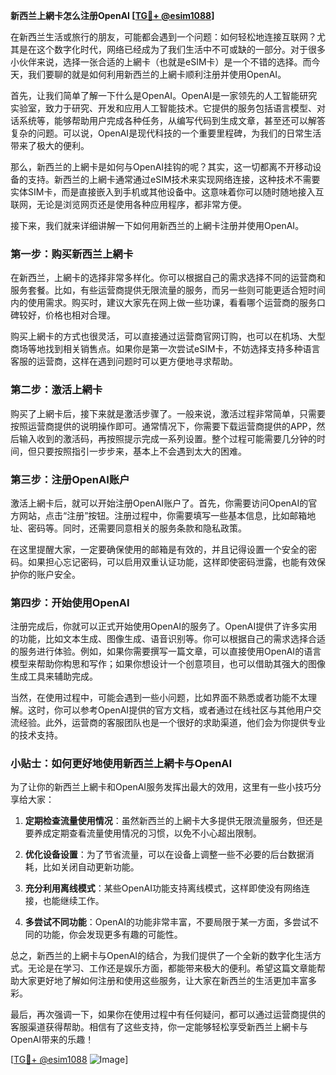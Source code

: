 **新西兰上網卡怎么注册OpenAI [[TG💪+ @esim1088](https://t.me/s/esim1088)]**

在新西兰生活或旅行的朋友，可能都会遇到一个问题：如何轻松地连接互联网？尤其是在这个数字化时代，网络已经成为了我们生活中不可或缺的一部分。对于很多小伙伴来说，选择一张合适的上網卡（也就是eSIM卡）是一个不错的选择。而今天，我们要聊的就是如何利用新西兰的上網卡顺利注册并使用OpenAI。

首先，让我们简单了解一下什么是OpenAI。OpenAI是一家领先的人工智能研究实验室，致力于研究、开发和应用人工智能技术。它提供的服务包括语言模型、对话系统等，能够帮助用户完成各种任务，从编写代码到生成文章，甚至还可以解答复杂的问题。可以说，OpenAI是现代科技的一个重要里程碑，为我们的日常生活带来了极大的便利。

那么，新西兰的上網卡是如何与OpenAI挂钩的呢？其实，这一切都离不开移动设备的支持。新西兰的上網卡通常通过eSIM技术来实现网络连接，这种技术不需要实体SIM卡，而是直接嵌入到手机或其他设备中。这意味着你可以随时随地接入互联网，无论是浏览网页还是使用各种应用程序，都非常方便。

接下来，我们就来详细讲解一下如何用新西兰的上網卡注册并使用OpenAI。

### 第一步：购买新西兰上網卡

在新西兰，上網卡的选择非常多样化。你可以根据自己的需求选择不同的运营商和服务套餐。比如，有些运营商提供无限流量的服务，而另一些则可能更适合短时间内的使用需求。购买时，建议大家先在网上做一些功课，看看哪个运营商的服务口碑较好，价格也相对合理。

购买上網卡的方式也很灵活，可以直接通过运营商官网订购，也可以在机场、大型商场等地找到相关销售点。如果你是第一次尝试eSIM卡，不妨选择支持多种语言客服的运营商，这样在遇到问题时可以更方便地寻求帮助。

### 第二步：激活上網卡

购买了上網卡后，接下来就是激活步骤了。一般来说，激活过程非常简单，只需要按照运营商提供的说明操作即可。通常情况下，你需要下载运营商提供的APP，然后输入收到的激活码，再按照提示完成一系列设置。整个过程可能需要几分钟的时间，但只要按照指引一步步来，基本上不会遇到太大的困难。

### 第三步：注册OpenAI账户

激活上網卡后，就可以开始注册OpenAI账户了。首先，你需要访问OpenAI的官方网站，点击“注册”按钮。注册过程中，你需要填写一些基本信息，比如邮箱地址、密码等。同时，还需要同意相关的服务条款和隐私政策。

在这里提醒大家，一定要确保使用的邮箱是有效的，并且记得设置一个安全的密码。如果担心忘记密码，可以启用双重认证功能，这样即使密码泄露，也能有效保护你的账户安全。

### 第四步：开始使用OpenAI

注册完成后，你就可以正式开始使用OpenAI的服务了。OpenAI提供了许多实用的功能，比如文本生成、图像生成、语音识别等。你可以根据自己的需求选择合适的服务进行体验。例如，如果你需要撰写一篇文章，可以直接使用OpenAI的语言模型来帮助你构思和写作；如果你想设计一个创意项目，也可以借助其强大的图像生成工具来辅助完成。

当然，在使用过程中，可能会遇到一些小问题，比如界面不熟悉或者功能不太理解。这时，你可以参考OpenAI提供的官方文档，或者通过在线社区与其他用户交流经验。此外，运营商的客服团队也是一个很好的求助渠道，他们会为你提供专业的技术支持。

### 小贴士：如何更好地使用新西兰上網卡与OpenAI

为了让你的新西兰上網卡和OpenAI服务发挥出最大的效用，这里有一些小技巧分享给大家：

1. **定期检查流量使用情况**：虽然新西兰的上網卡大多提供无限流量服务，但还是要养成定期查看流量使用情况的习惯，以免不小心超出限制。
   
2. **优化设备设置**：为了节省流量，可以在设备上调整一些不必要的后台数据消耗，比如关闭自动更新功能。

3. **充分利用离线模式**：某些OpenAI功能支持离线模式，这样即使没有网络连接，也能继续工作。

4. **多尝试不同功能**：OpenAI的功能非常丰富，不要局限于某一方面，多尝试不同的功能，你会发现更多有趣的可能性。

总之，新西兰的上網卡与OpenAI的结合，为我们提供了一个全新的数字化生活方式。无论是在学习、工作还是娱乐方面，都能带来极大的便利。希望这篇文章能帮助大家更好地了解如何注册和使用这些服务，让大家在新西兰的生活更加丰富多彩。

最后，再次强调一下，如果你在使用过程中有任何疑问，都可以通过运营商提供的客服渠道获得帮助。相信有了这些支持，你一定能够轻松享受新西兰上網卡与OpenAI带来的乐趣！

[[TG💪+ @esim1088](https://t.me/s/esim1088) ![Image](https://i.postimg.cc/4NQfJmqS/Snipaste-2025-05-13-00-14-12.png)]
